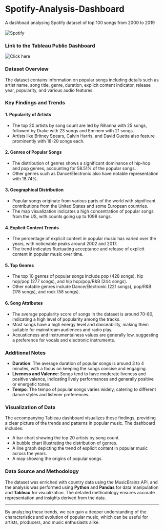 # Spotify-Analysis-Dashboard
A dashboad analysing Spotify dataset of top 100 songs from 2000 to 2019
<br>
<be>
<br>
![Spotify](https://github.com/joygeo007/Spotify-Analysis-Dashboard/assets/64395407/5945faa0-1852-4377-9e59-9b143f94418e)
<be>

### Link to the Tableau Public Dashboard
![Click here](https://public.tableau.com/views/SpotifyAnalysisoftop100songs2000-2019/Spotify?:language=en-US&publish=yes&:sid=&:display_count=n&:origin=viz_share_link)


### Dataset Overview
The dataset contains information on popular songs including details such as artist name, song title, genre, duration, explicit content indicator, release year, popularity, and various audio features.

### Key Findings and Trends

#### 1. **Popularity of Artists**
- The top 20 artists by song count are led by Rihanna with 25 songs, followed by Drake with 23 songs and Eminem with 21 songs.
- Artists like Britney Spears, Calvin Harris, and David Guetta also feature prominently with 18-20 songs each.

#### 2. **Genres of Popular Songs**
- The distribution of genres shows a significant dominance of hip-hop and pop genres, accounting for 58.51% of the popular songs.
- Other genres such as Dance/Electronic also have notable representation with 18.74%.

#### 3. **Geographical Distribution**
- Popular songs originate from various parts of the world with significant contributions from the United States and some European countries.
- The map visualization indicates a high concentration of popular songs from the US, with counts going up to 1098 songs.

#### 4. **Explicit Content Trends**
- The percentage of explicit content in popular music has varied over the years, with noticeable peaks around 2002 and 2017.
- The trend indicates fluctuating acceptance and release of explicit content in popular music over time.

#### 5. **Top Genres**
- The top 10 genres of popular songs include pop (428 songs), hip hop/pop (277 songs), and hip hop/pop/R&B (244 songs).
- Other notable genres include Dance/Electronic (221 songs), pop/R&B (178 songs), and rock (58 songs).

#### 6. **Song Attributes**
- The average popularity score of songs in the dataset is around 70-80, indicating a high level of popularity among the tracks.
- Most songs have a high energy level and danceability, making them suitable for mainstream audiences and radio play.
- Acousticness and instrumentalness values are generally low, suggesting a preference for vocals and electronic instruments.

### Additional Notes
- **Duration**: The average duration of popular songs is around 3 to 4 minutes, with a focus on keeping the songs concise and engaging.
- **Liveness and Valence**: Songs tend to have moderate liveness and positive valence, indicating lively performances and generally positive or energetic tones.
- **Tempo**: The tempo of popular songs varies widely, catering to different dance styles and listener preferences.

### Visualization of Data
The accompanying Tableau dashboard visualizes these findings, providing a clear picture of the trends and patterns in popular music. The dashboard includes:
- A bar chart showing the top 20 artists by song count.
- A bubble chart illustrating the distribution of genres.
- A line graph depicting the trend of explicit content in popular music across the years.
- A map showing the origins of popular songs.

### Data Source and Methodology
The dataset was enriched with country data using the MusicBrainz API, and the analysis was performed using **Python** and **Pandas** for data manipulation and **Tableau** for visualization. The detailed methodology ensures accurate representation and insights derived from the data.

---

By analyzing these trends, we can gain a deeper understanding of the characteristics and evolution of popular music, which can be useful for artists, producers, and music enthusiasts alike.

